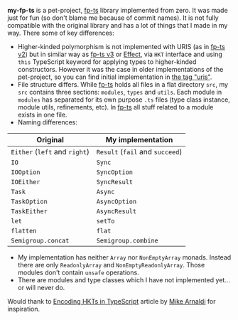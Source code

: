 **my-fp-ts** is a pet-project, [fp-ts](https://github.com/gcanti/fp-ts) library implemented from zero. It was made just for fun (so don't blame me because of commit names). It is not fully compatible with the original library and has a lot of things that I made in my way. There some of key differences:

- Higher-kinded polymorphism is not implemented with URIS (as in [fp-ts v2](https://github.com/gcanti/fp-ts/blob/2.16.1/src/HKT.ts)) but in similar way as [fp-ts v3](https://github.com/gcanti/fp-ts/blob/3.0.0-new-hkt/src/HKT.ts) or [Effect](https://github.com/Effect-TS/effect/blob/effect%403.16.12/packages/effect/src/HKT.ts), via `HKT` interface and using `this` TypeScript keyword for applying types to higher-kinded constructors. However it was the case in older implementations of the pet-project, so you can find initial implementation in [the tag "uris"](https://github.com/Lothering0/fp-ts-clone/tree/uris).
- File structure differs. While [fp-ts](https://github.com/gcanti/fp-ts) holds all files in a flat directory `src`, my `src` contains three sections: `modules`, `types` and `utils`. Each module in `modules` has separated for its own purpose `.ts` files (type class instance, module utils, refinements, etc). In [fp-ts](https://github.com/gcanti/fp-ts) all stuff related to a module exists in one file.
- Naming differences:

| Original                      | My implementation               |
| ----------------------------- | ------------------------------- |
| `Either` (`left` and `right`) | `Result` (`fail` and `succeed`) |
| `IO`                          | `Sync`                          |
| `IOOption`                    | `SyncOption`                    |
| `IOEither`                    | `SyncResult`                    |
| `Task`                        | `Async`                         |
| `TaskOption`                  | `AsyncOption`                   |
| `TaskEither`                  | `AsyncResult`                   |
| `let`                         | `setTo`                         |
| `flatten`                     | `flat`                          |
| `Semigroup.concat`            | `Semigroup.combine`             |

- My implementation has neither `Array` nor `NonEmptyArray` monads. Instead there are only `ReadonlyArray` and `NonEmptyReadonlyArray`. Those modules don't contain `unsafe` operations.
- There are modules and type classes which I have not implemented yet... or will never do.

Would thank to [Encoding HKTs in TypeScript](https://dev.to/effect/encoding-of-hkts-in-typescript-5c3) article by [Mike Arnaldi](https://github.com/mikearnaldi) for inspiration.
